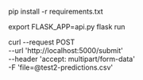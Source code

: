 pip install -r requirements.txt

export FLASK_APP=api.py
flask run

curl --request POST \
  --url 'http://localhost:5000/submit' \
  --header 'accept: multipart/form-data' \
  -F 'file=@test2-predictions.csv'